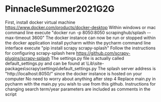 # PinnacleSummer2021G2G
First, install docker virtual machine https://www.docker.com/products/docker-desktop
Within windows or mac command line execute "docker run -p 8050:8050 scrapinghub/splash --max-timeout 3600"
The docker instance can now be run or stopped within the docker application
install pycharm
within the pycharm command line interface execute "pip install scrapy scrapy-splash"
Follow the instructions for configuring scrapy-splash here https://github.com/scrapy-plugins/scrapy-splash
  The settings.py file is actually called default_settings.py and can be found at \Lib\site-packages\scrapy\settings\default_settings.py
  The splash server address is "http://localhost:8050/" since the docker instance is hosted on your computer
  No need to worry about anything after step 4
Replace main.py in pycharm with the main.py you wish to use from this github. Instructions for changing search term/year parameters are included as comments in the script
